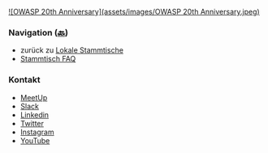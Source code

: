 [![OWASP 20th Anniversary](assets/images/OWASP 20th Anniversary.jpeg)](https://20thanniversary.owasp.org/)

### Navigation ([🔙](/www-chapter-germany/stammtische/#lokale-stammtische))

* zurück zu [Lokale Stammtische](/www-chapter-germany/stammtische/#lokale-stammtische)
* [Stammtisch FAQ](/www-chapter-germany/stammtische/#stammtisch-faq)


### Kontakt

* [MeetUp](https://www.meetup.com/OWASP-Germany-Stammtisch-Ruhrpott)
* [Slack]()
* [Linkedin]()
* [Twitter](https://twitter.com/owaspruhrpott)
* [Instagram]()
* [YouTube](https://www.youtube.com/channel/UCO7VtjaFHkfsDNZEFg9OssQ)


